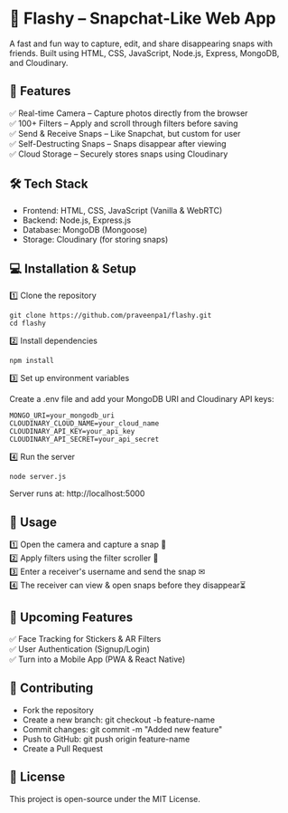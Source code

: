 # 📸 Flashy – Snapchat-Like Web App
A fast and fun way to capture, edit, and share disappearing snaps with friends. Built using HTML, CSS, JavaScript, Node.js, Express, MongoDB, and Cloudinary.

## 🚀 Features   
✅ Real-time Camera – Capture photos directly from the browser    
✅ 100+ Filters – Apply and scroll through filters before saving  
✅ Send & Receive Snaps – Like Snapchat, but custom for user    
✅ Self-Destructing Snaps – Snaps disappear after viewing      
✅ Cloud Storage – Securely stores snaps using Cloudinary         


## 🛠 Tech Stack
- Frontend: HTML, CSS, JavaScript (Vanilla & WebRTC)
- Backend: Node.js, Express.js
- Database: MongoDB (Mongoose)
- Storage: Cloudinary (for storing snaps)

## 💻 Installation & Setup
1️⃣ Clone the repository
```
git clone https://github.com/praveenpa1/flashy.git
cd flashy
```
2️⃣ Install dependencies
```
npm install
```
3️⃣ Set up environment variables   

Create a .env file and add your MongoDB URI and Cloudinary API keys:
```
MONGO_URI=your_mongodb_uri
CLOUDINARY_CLOUD_NAME=your_cloud_name
CLOUDINARY_API_KEY=your_api_key
CLOUDINARY_API_SECRET=your_api_secret
```
4️⃣ Run the server
```
node server.js
```
Server runs at: http://localhost:5000

## 📌 Usage
1️⃣ Open the camera and capture a snap 📸  
2️⃣ Apply filters using the filter scroller 🎨  
3️⃣ Enter a receiver's username and send the snap ✉  
4️⃣ The receiver can view & open snaps before they disappear⏳

## 🌟 Upcoming Features
✅ Face Tracking for Stickers & AR Filters   
✅ User Authentication (Signup/Login)  
✅ Turn into a Mobile App (PWA & React Native)

## 🤝 Contributing
- Fork the repository  
- Create a new branch: git checkout -b feature-name  
- Commit changes: git commit -m "Added new feature"  
- Push to GitHub: git push origin feature-name  
- Create a Pull Request

## 📜 License
This project is open-source under the MIT License.

